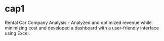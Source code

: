 # cap1
Rental Car Company Analysis - Analyzed and optimized revenue while minimizing cost and developed a dashboard with a user-friendly interface using Excel.
